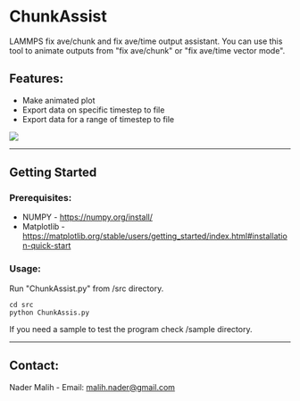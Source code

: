 # ChunkAssist
LAMMPS fix ave/chunk and fix ave/time output assistant. You can use this tool to animate outputs from "fix ave/chunk" or "fix ave/time vector mode".

## Features:
- Make animated plot
- Export data on specific timestep to file
- Export data for a range of timestep to file

![](https://iili.io/H8TfJqb.gif)

------------------------------------------------------------------
## Getting Started
### Prerequisites:
- NUMPY - https://numpy.org/install/
- Matplotlib - https://matplotlib.org/stable/users/getting_started/index.html#installation-quick-start

### Usage:
Run "ChunkAssist.py" from /src directory.

```
cd src
python ChunkAssis.py 
```

If you need a sample to test the program check /sample directory.

------------------------------------------------------------------
## Contact:
Nader Malih - Email: malih.nader@gmail.com
